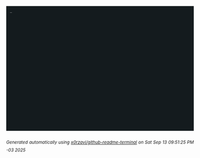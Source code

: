 <div align="justify">
<picture>
    <source media="(prefers-color-scheme: dark)" srcset="./output.gif">
    <source media="(prefers-color-scheme: light)" srcset="./output.gif">
    <img alt="GIFOS" src="output.gif">
</picture>

<sub><i>Generated automatically using [x0rzavi/github-readme-terminal](https://github.com/x0rzavi/github-readme-terminal) on Sat Sep 13 09:51:25 PM -03 2025</i></sub>

<!-- <details>
<summary>More details</summary>

</details> -->
</div>

<!-- Image deletion URL: NONE -->